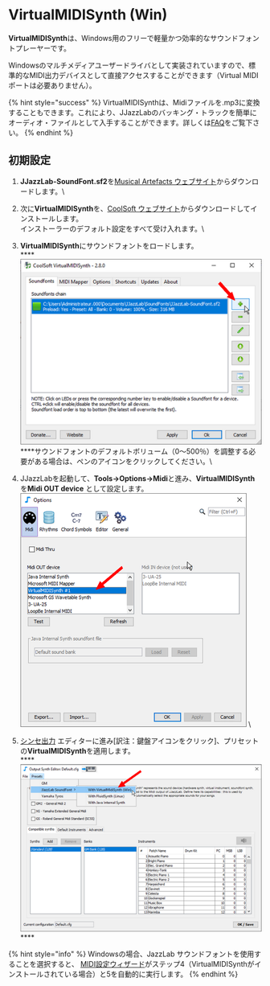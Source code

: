 # VirtualMIDISynth (Win)

**VirtualMIDISynth**は、Windows用のフリーで軽量かつ効率的なサウンドフォントプレーヤーです。

Windowsのマルチメディアユーザードライバとして実装されていますので、標準的なMIDI出力デバイスとして直接アクセスすることができます（Virtual MIDI ポートは必要ありません）。

{% hint style="success" %}
VirtualMIDISynthは、Midiファイルを.mp3に変換することもできます。これにより、JJazzLabのバッキング・トラックを簡単にオーディオ・ファイルとして入手することができます。詳しくは[FAQ](../../faq.md#generate-mp3)をご覧下さい。
{% endhint %}

## 初期設定

1. **JJazzLab-SoundFont.sf2**を[Musical Artefacts ウェブサイト](https://musical-artifacts.com/artifacts/1036)からダウンロードします。\

2. 次に**VirtualMIDISynth**を、[CoolSoft ウェブサイト](https://coolsoft.altervista.org/virtualmidisynth)からダウンロードしてインストールします。\
   インストーラーのデフォルト設定をすべて受け入れます。\

3. **VirtualMIDISynth**にサウンドフォントをロードします。\
   ****<img src="../../.gitbook/assets/VMS-LoadSoundFont.png" alt="" data-size="original"> \
   ****サウンドフォントのデフォルトボリューム（0～500％）を調整する必要がある場合は、ペンのアイコンをクリックしてください。\

4. JJazzLabを起動して、**Tools→Options→Midi**と進み、**VirtualMIDISynth**を**Midi OUT device** として設定します。\
   &#x20;<img src="../../.gitbook/assets/VMS-SetMidiDevice.png" alt="" data-size="original"> \

5. [シンセ出力](../output-synth.md) エディターに進み\[訳注：鍵盤アイコンをクリック]、プリセットの**VirtualMIDISynth**を適用します。\
   ****<img src="../../.gitbook/assets/OutputSynth-PresetVMS.png" alt="" data-size="original"> ****&#x20;

{% hint style="info" %}
Windowsの場合、JazzLab サウンドフォントを使用することを選択すると、 [MIDI設定ウィザード](../midi-configuration.md#midi-configuration-wizard)がステップ4（VirtualMIDISynthがインストールされている場合）と5を自動的に実行します。
{% endhint %}
